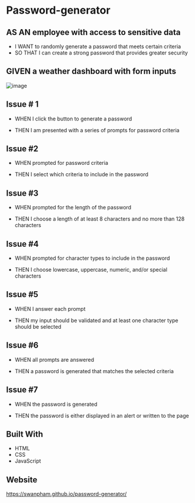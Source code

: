 # Password-generator

## AS AN employee with access to sensitive data

  * I WANT to randomly generate a password that meets certain criteria
  * SO THAT I can create a strong password that provides greater security

## GIVEN a weather dashboard with form inputs

![image](https://user-images.githubusercontent.com/78882909/113533121-21889200-959b-11eb-9d2d-96fa285abe20.png)



## Issue # 1

* WHEN I click the button to generate a password

* THEN I am presented with a series of prompts for password criteria

## Issue #2

* WHEN prompted for password criteria

* THEN I select which criteria to include in the password

## Issue #3

* WHEN prompted for the length of the password

* THEN I choose a length of at least 8 characters and no more than 128 characters

## Issue #4

* WHEN prompted for character types to include in the password

* THEN I choose lowercase, uppercase, numeric, and/or special characters

## Issue #5

* WHEN I answer each prompt

* THEN my input should be validated and at least one character type should be selected

## Issue #6

* WHEN all prompts are answered

* THEN a password is generated that matches the selected criteria

## Issue #7

* WHEN the password is generated

* THEN the password is either displayed in an alert or written to the page

## Built With
* HTML
* CSS
* JavaScript

## Website
https://swanpham.github.io/password-generator/
